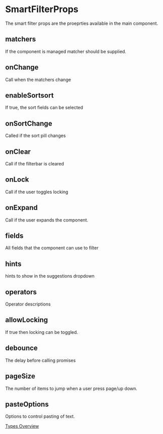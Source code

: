 # SmartFilterProps
The smart filter props are the proeprties available in the main component.

## matchers
If the component is managed matcher should be supplied.
## onChange
Call when the matchers change
## enableSortsort
If true, the sort fields can be selected
## onSortChange
Called if the sort pill changes
## onClear
Call if the filterbar is cleared
## onLock
Call if the user toggles locking 
## onExpand
Call if the user expands the component.
## fields
All fields that the component can use to filter
## hints
hints to show in the suggestions dropdown
## operators
Operator descriptions
## allowLocking
If true then locking can be toggled.
## debounce
The delay before calling promises 
## pageSize
The number of items to jump when a user press page/up down.
## pasteOptions
Options to control pasting of text.

[Types Overview](./types/Overview.md)